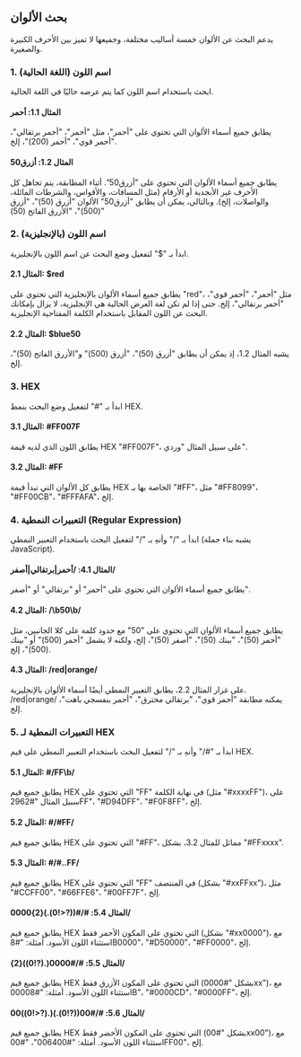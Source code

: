 ## بحث الألوان

يدعم البحث عن الألوان خمسة أساليب مختلفة، وجميعها لا تميز بين الأحرف الكبيرة والصغيرة.

### 1. اسم اللون (اللغة الحالية)

ابحث باستخدام اسم اللون كما يتم عرضه حاليًا في اللغة الحالية.

#### المثال 1.1: أحمر

يطابق جميع أسماء الألوان التي تحتوي على "أحمر"، مثل "أحمر"، "أحمر برتقالي"، "أحمر قوي"، "أحمر (200)"، إلخ.

#### المثال 1.2: أزرق50

يطابق جميع أسماء الألوان التي تحتوي على "أزرق50". أثناء المطابقة، يتم تجاهل كل الأحرف غير الأبجدية أو الأرقام (مثل المسافات، والأقواس، والشرطات المائلة، والواصلات، إلخ). وبالتالي، يمكن أن يطابق "أزرق50" الألوان "أزرق (50)"، "أزرق (500)"، "الأزرق الفاتح (50)"

### 2. اسم اللون (بالإنجليزية)

ابدأ بـ "$" لتفعيل وضع البحث عن اسم اللون بالإنجليزية.

#### المثال 2.1: $red

يطابق جميع أسماء الألوان بالإنجليزية التي تحتوي على "red"، مثل "أحمر"، "أحمر قوي"، "أحمر برتقالي"، إلخ. حتى إذا لم تكن لغة العرض الحالية هي الإنجليزية، لا يزال بإمكانك البحث عن اللون المقابل باستخدام الكلمة المفتاحية الإنجليزية.

#### المثال 2.2: $blue50

يشبه المثال 1.2، إذ يمكن أن يطابق "أزرق (50)"، "أزرق (500)" و"الأزرق الفاتح (50)"، إلخ.

### 3. HEX

ابدأ بـ "#" لتفعيل وضع البحث بنمط HEX.

#### المثال 3.1: #FF007F

يطابق اللون الذي لديه قيمة HEX "#FF007F"، على سبيل المثال "وردي".

#### المثال 3.2: #FF

يطابق كل الألوان التي تبدأ قيمة HEX الخاصة بها بـ "#FF"، مثل "#FF8099"، "#FF00CB"، "#FFFAFA"، إلخ.

### 4. التعبيرات النمطية (Regular Expression)

ابدأ بـ "/" وأنهِ بـ "/" لتفعيل البحث باستخدام التعبير النمطي (يشبه بناء جملة JavaScript).

#### المثال 4.1: /أحمر|برتقالي|أصفر/

يطابق جميع أسماء الألوان التي تحتوي على "أحمر" أو "برتقالي" أو "أصفر".

#### المثال 4.2: /\b50\b/

يطابق جميع أسماء الألوان التي تحتوي على "50" مع حدود كلمة على كلا الجانبين، مثل "أحمر (50)"، "بينك (50)"، "أصفر (50)"، إلخ، ولكنه لا يشمل "أحمر (500)" أو "بينك (500)"، إلخ.

#### المثال 4.3: /red|orange/

على غرار المثال 2.2، يطابق التعبير النمطي أيضًا أسماء الألوان بالإنجليزية. /red|orange/ يمكنه مطابقة "أحمر قوي"، "برتقالي محترق"، "أحمر بنفسجي باهت"، إلخ.

### 5. التعبيرات النمطية لـ HEX

ابدأ بـ "#/" وأنهِ بـ "/" لتفعيل البحث باستخدام التعبير النمطي على قيم HEX.

#### المثال 5.1: #/FF\b/

يطابق جميع قيم HEX التي تحتوي على "FF" في نهاية الكلمة (مثل "#xxxxFF")، على سبيل المثال "#2962FF"، "#D94DFF"، "#F0F8FF"، إلخ.

#### المثال 5.2: #/#FF/

يطابق جميع قيم HEX التي تحتوي على "#FF"، مماثل للمثال 3.2، بشكل "#FFxxxx".

#### المثال 5.3: #/#..FF/

يطابق جميع قيم HEX التي تحتوي على "FF" في المنتصف (بشكل "#xxFFxx")، مثل "#CCFF00"، "#66FFE6"، "#00FF7F"، إلخ.

#### المثال 5.4: #/#((?<!0).){2}0000/

يطابق جميع قيم HEX التي تحتوي على المكون الأحمر فقط (بشكل "#xx0000")، مع استثناء اللون الأسود. أمثلة: "#8B0000"، "#D50000"، "#FF0000"، إلخ.

#### المثال 5.5: #/#0000(.(?!0)){2}/

يطابق جميع قيم HEX التي تحتوي على المكون الأزرق فقط (بشكل "#0000xx")، مع استثناء اللون الأسود. أمثلة: "#00008B"، "#0000CD"، "#0000FF"، إلخ.

#### المثال 5.6: #/#00((?!0).)(.(?<!0))00/

يطابق جميع قيم HEX التي تحتوي على المكون الأخضر فقط (بشكل "#00xx00")، مع استثناء اللون الأسود. أمثلة: "#006400"، "#00FF00"، إلخ.